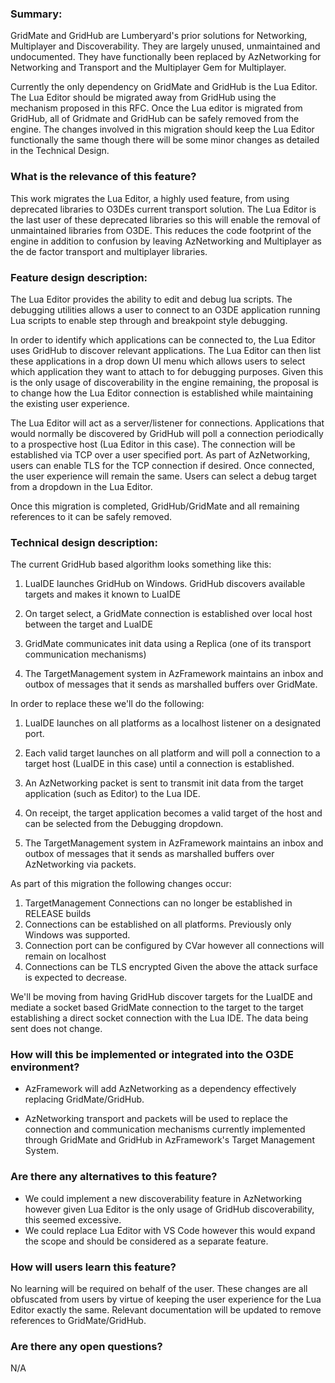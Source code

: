 ### Summary:
GridMate and GridHub are Lumberyard's prior solutions for Networking, Multiplayer and Discoverability. They are largely unused, unmaintained and undocumented. They have functionally been replaced by AzNetworking for Networking and Transport and the Multiplayer Gem for Multiplayer.

Currently the only dependency on GridMate and GridHub is the Lua Editor. The Lua Editor should be migrated away from GridHub using the mechanism proposed in this RFC. Once the Lua editor is migrated from GridHub, all of Gridmate and GridHub can be safely removed from the engine. The changes involved in this migration should keep the Lua Editor functionally the same though there will be some minor changes as detailed in the Technical Design.

### What is the relevance of this feature?
This work migrates the Lua Editor, a highly used feature, from using deprecated libraries to O3DEs current transport solution. The Lua Editor is the last user of these deprecated libraries so this will enable the removal of unmaintained libraries from O3DE. This reduces the code footprint of the engine in addition to confusion by leaving AzNetworking and Multiplayer as the de factor transport and multiplayer libraries.

### Feature design description:
The Lua Editor provides the ability to edit and debug lua scripts. The debugging utilities allows a user to connect to an O3DE application running Lua scripts to enable step through and breakpoint style debugging.

In order to identify which applications can be connected to, the Lua Editor uses GridHub to discover relevant applications. The Lua Editor can then list these applications in a drop down UI menu which allows users to select which application they want to attach to for debugging purposes. Given this is the only usage of discoverability in the engine remaining, the proposal is to change how the Lua Editor connection is established while maintaining the existing user experience.

The Lua Editor will act as a server/listener for connections. Applications that would normally be discovered by GridHub will poll a connection periodically to a prospective host (Lua Editor in this case). The connection will be established via TCP over a user specified port. As part of AzNetworking, users can enable TLS for the TCP connection if desired. Once connected, the user experience will remain the same. Users can select a debug target from a dropdown in the Lua Editor.

Once this migration is completed, GridHub/GridMate and all remaining references to it can be safely removed.

### Technical design description:
The current GridHub based algorithm looks something like this:

1. LuaIDE launches GridHub on Windows. GridHub discovers available targets and makes it known to LuaIDE

2. On target select, a GridMate connection is established over local host between the target and LuaIDE

3. GridMate communicates init data using a Replica (one of its transport communication mechanisms)

4. The TargetManagement system in AzFramework maintains an inbox and outbox of messages that it sends as marshalled buffers over GridMate.

In order to replace these we'll do the following:

1. LuaIDE launches on all platforms as a localhost listener on a designated port.

2. Each valid target launches on all platform and will poll a connection to a target host (LuaIDE in this case) until a connection is established.

3. An AzNetworking packet is sent to transmit init data from the target application (such as Editor) to the Lua IDE.

4. On receipt, the target application becomes a valid target of the host and can be selected from the Debugging dropdown.

5. The TargetManagement system in AzFramework maintains an inbox and outbox of messages that it sends as marshalled buffers over AzNetworking via packets.

As part of this migration the following changes occur:

1. TargetManagement Connections can no longer be established in RELEASE builds
2. Connections can be established on all platforms. Previously only Windows was supported.
3. Connection port can be configured by CVar however all connections will remain on localhost
4. Connections can be TLS encrypted
Given the above the attack surface is expected to decrease.

We'll be moving from having GridHub discover targets for the LuaIDE and mediate a socket based GridMate connection to the target to the target establishing a direct socket connection with the Lua IDE.
The data being sent does not change.

### How will this be implemented or integrated into the O3DE environment?
- AzFramework will add AzNetworking as a dependency effectively replacing GridMate/GridHub.

- AzNetworking transport and packets will be used to replace the connection and communication mechanisms currently implemented through GridMate and GridHub in AzFramework's Target Management System.

### Are there any alternatives to this feature? 

- We could implement a new discoverability feature in AzNetworking however given Lua Editor is the only usage of GridHub discoverability, this seemed excessive. 
- We could replace Lua Editor with VS Code however this would expand the scope and should be considered as a separate feature.

### How will users learn this feature?
No learning will be required on behalf of the user. These changes are all obfuscated from users by virtue of keeping the user experience for the Lua Editor exactly the same. Relevant documentation will be updated to remove references to GridMate/GridHub.

### Are there any open questions?
N/A